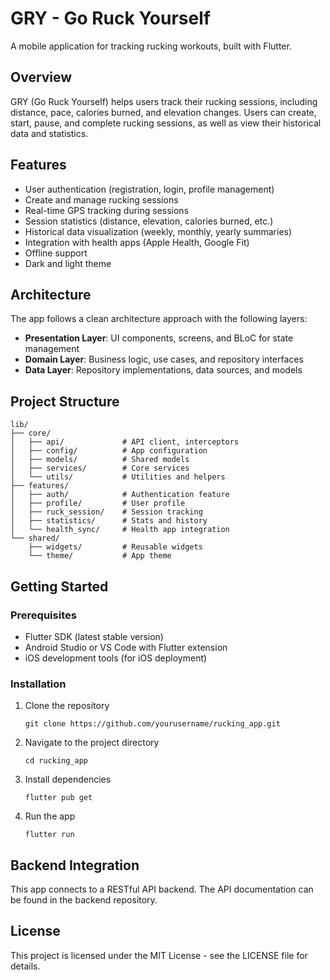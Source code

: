 # GRY - Go Ruck Yourself

A mobile application for tracking rucking workouts, built with Flutter.

## Overview

GRY (Go Ruck Yourself) helps users track their rucking sessions, including distance, pace, calories burned, and elevation changes. Users can create, start, pause, and complete rucking sessions, as well as view their historical data and statistics.

## Features

- User authentication (registration, login, profile management)
- Create and manage rucking sessions
- Real-time GPS tracking during sessions
- Session statistics (distance, elevation, calories burned, etc.)
- Historical data visualization (weekly, monthly, yearly summaries)
- Integration with health apps (Apple Health, Google Fit)
- Offline support
- Dark and light theme

## Architecture

The app follows a clean architecture approach with the following layers:

- **Presentation Layer**: UI components, screens, and BLoC for state management
- **Domain Layer**: Business logic, use cases, and repository interfaces
- **Data Layer**: Repository implementations, data sources, and models

## Project Structure

```
lib/
├── core/
│   ├── api/             # API client, interceptors
│   ├── config/          # App configuration
│   ├── models/          # Shared models
│   ├── services/        # Core services
│   └── utils/           # Utilities and helpers
├── features/
│   ├── auth/            # Authentication feature
│   ├── profile/         # User profile
│   ├── ruck_session/    # Session tracking
│   ├── statistics/      # Stats and history
│   └── health_sync/     # Health app integration
└── shared/
    ├── widgets/         # Reusable widgets
    └── theme/           # App theme
```

## Getting Started

### Prerequisites

- Flutter SDK (latest stable version)
- Android Studio or VS Code with Flutter extension
- iOS development tools (for iOS deployment)

### Installation

1. Clone the repository
   ```
   git clone https://github.com/yourusername/rucking_app.git
   ```

2. Navigate to the project directory
   ```
   cd rucking_app
   ```

3. Install dependencies
   ```
   flutter pub get
   ```

4. Run the app
   ```
   flutter run
   ```

## Backend Integration

This app connects to a RESTful API backend. The API documentation can be found in the backend repository.

## License

This project is licensed under the MIT License - see the LICENSE file for details. 